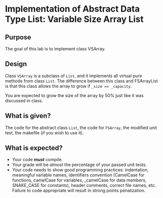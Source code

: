 # Implementation of Abstract Data Type List: Variable Size Array List

## Purpose
The goal of this lab is to implement class VSArray.

## Design
Class `VSArray` is a subclass of `List`, and it implements all virtual
pure methods from class `List`. The difference between this class and 
FSArrayList is that this class allows the array to grow if `_size == _capacity`.

You are expected to grow the size of the array by 50% just like it was
discussed in class.

## What is given?
The code for the abstract class `List`, the code for `FSArray`, the modified unit test,
the makefile (if you wish to use it).

## What is expected?
- Your code ***must*** compile.
- Your grade will be *almost* the percentage of your passed unit tests.
- Your code needs to show good programming practices: indentation, meaningful 
variable names, identifiers convention (CamelCase for functions, camelCase 
for variables, _camelCase for data members, SNAKE_CASE for constants), 
header comments, correct file names, etc. Failure to code appropriate will 
result in strong points penalization.
